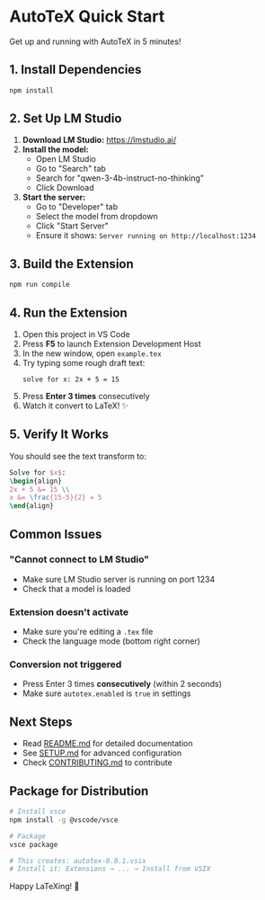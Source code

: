 # AutoTeX Quick Start

Get up and running with AutoTeX in 5 minutes!

## 1. Install Dependencies

```bash
npm install
```

## 2. Set Up LM Studio

1. **Download LM Studio:** https://lmstudio.ai/
2. **Install the model:**
   - Open LM Studio
   - Go to "Search" tab
   - Search for "qwen-3-4b-instruct-no-thinking"
   - Click Download
3. **Start the server:**
   - Go to "Developer" tab
   - Select the model from dropdown
   - Click "Start Server"
   - Ensure it shows: `Server running on http://localhost:1234`

## 3. Build the Extension

```bash
npm run compile
```

## 4. Run the Extension

1. Open this project in VS Code
2. Press **F5** to launch Extension Development Host
3. In the new window, open `example.tex`
4. Try typing some rough draft text:
   ```
   solve for x: 2x + 5 = 15
   ```
5. Press **Enter 3 times** consecutively
6. Watch it convert to LaTeX! ✨

## 5. Verify It Works

You should see the text transform to:
```latex
Solve for $x$:
\begin{align}
2x + 5 &= 15 \\
x &= \frac{15-5}{2} = 5
\end{align}
```

## Common Issues

### "Cannot connect to LM Studio"
- Make sure LM Studio server is running on port 1234
- Check that a model is loaded

### Extension doesn't activate
- Make sure you're editing a `.tex` file
- Check the language mode (bottom right corner)

### Conversion not triggered
- Press Enter 3 times **consecutively** (within 2 seconds)
- Make sure `autotex.enabled` is `true` in settings

## Next Steps

- Read [README.md](README.md) for detailed documentation
- See [SETUP.md](SETUP.md) for advanced configuration
- Check [CONTRIBUTING.md](CONTRIBUTING.md) to contribute

## Package for Distribution

```bash
# Install vsce
npm install -g @vscode/vsce

# Package
vsce package

# This creates: autotex-0.0.1.vsix
# Install it: Extensions → ... → Install from VSIX
```

Happy LaTeXing! 🎉

